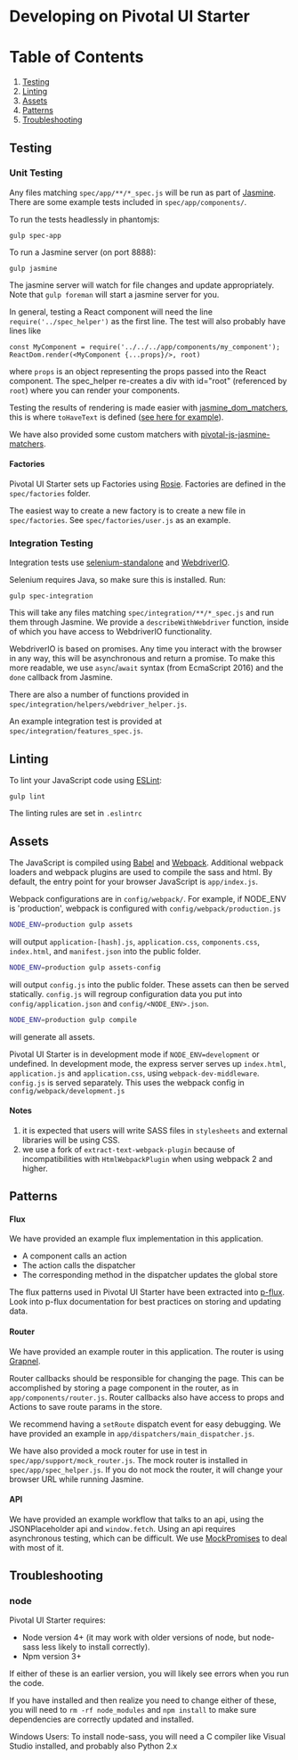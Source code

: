 # Developing on Pivotal UI Starter

# Table of Contents
1. [Testing](#testing)
1. [Linting](#linting)
1. [Assets](#assets)
1. [Patterns](#patterns)
1. [Troubleshooting](#troubleshooting)

## Testing

### Unit Testing

Any files matching `spec/app/**/*_spec.js` will be run as part of [Jasmine](jasmine.github.io). There are some example tests included in `spec/app/components/`.

To run the tests headlessly in phantomjs:
```
gulp spec-app
```

To run a Jasmine server (on port 8888):
```
gulp jasmine
```
The jasmine server will watch for file changes and update appropriately.
Note that `gulp foreman` will start a jasmine server for you.

In general, testing a React component will need the line `require('../spec_helper')` as the first line.
The test will also probably have lines like
```
const MyComponent = require('../../../app/components/my_component');
ReactDom.render(<MyComponent {...props}/>, root)
```
where `props` is an object representing the props passed into the React component. 
The spec_helper re-creates a div with id="root" (referenced by `root`) where you can render your components.

Testing the results of rendering is made easier with [jasmine_dom_matchers](https://github.com/charleshansen/jasmine_dom_matchers),
this is where `toHaveText` is defined ([see here for example](https://github.com/pivotal-cf/pui-starter/blob/839d2b4921211fb0b843dd29ca48d2dda06b8585/spec/app/components/todo_page_spec.js#L15)).

We have also provided some custom matchers with [pivotal-js-jasmine-matchers](https://github.com/pivotal-cf/pivotal-js/tree/master/packages/pivotal-js-jasmine-matchers).

#### Factories

Pivotal UI Starter sets up Factories using [Rosie](https://github.com/rosiejs/rosie). Factories are defined in the `spec/factories` folder.

The easiest way to create a new factory is to create a new file in `spec/factories`. See `spec/factories/user.js` as an example.


### Integration Testing

Integration tests use [selenium-standalone](https://github.com/vvo/selenium-standalone) and [WebdriverIO](http://webdriver.io/).

Selenium requires Java, so make sure this is installed. Run:
```
gulp spec-integration
```

This will take any files matching `spec/integration/**/*_spec.js` and run them through Jasmine. We provide a `describeWithWebdriver` function, inside of which you have access to WebdriverIO functionality.

WebdriverIO is based on promises. Any time you interact with the browser in any way, this will be asynchronous and return a promise. To make this more readable, we use `async`/`await` syntax (from EcmaScript 2016) and the `done` callback from Jasmine.

There are also a number of functions provided in `spec/integration/helpers/webdriver_helper.js`.

An example integration test is provided at `spec/integration/features_spec.js`.

## Linting

To lint your JavaScript code using [ESLint](http://eslint.org/):

```
gulp lint
```

The linting rules are set in `.eslintrc`


## Assets

The JavaScript is compiled using [Babel](https://babeljs.io/) and [Webpack](https://webpack.github.io/).
Additional webpack loaders and webpack plugins are used to compile the sass and html. By default, the entry point for your browser JavaScript is `app/index.js`.

Webpack configurations are in `config/webpack/`. For example, if NODE_ENV is 'production', webpack is configured with `config/webpack/production.js`

```bash
NODE_ENV=production gulp assets
```
will output `application-[hash].js`, `application.css`, `components.css`, `index.html`, and `manifest.json` into the public folder.
```bash
NODE_ENV=production gulp assets-config
```
will output `config.js` into the public folder. These assets can then be served statically. `config.js` will regroup configuration data you put into `config/application.json` and `config/<NODE_ENV>.json`.
```bash
NODE_ENV=production gulp compile
```
will generate all assets.

Pivotal UI Starter is in development mode if `NODE_ENV=development` or undefined.
In development mode, the express server serves up `index.html`, `application.js` and `application.css`, using `webpack-dev-middleware`. `config.js` is served separately. This uses the webpack config in `config/webpack/development.js`


#### Notes

1. it is expected that users will write SASS files in `stylesheets` and external libraries will be using CSS.
1. we use a fork of `extract-text-webpack-plugin` because of incompatibilities with `HtmlWebpackPlugin` when using webpack 2 and higher.

## Patterns

#### Flux

We have provided an example flux implementation in this application.

* A component calls an action
* The action calls the dispatcher
* The corresponding method in the dispatcher updates the global store

The flux patterns used in Pivotal UI Starter have been extracted into [p-flux](https://github.com/pivotal-cf/p-flux). Look into p-flux documentation for best practices on storing and updating data.

#### Router

We have provided an example router in this application. The router is using [Grapnel](https://github.com/bytecipher/grapnel).

Router callbacks should be responsible for changing the page.  This can be accomplished by storing a page component in the router, as in `app/components/router.js`. Router callbacks also have access to props and Actions to save route params in the store.
 
We recommend having a `setRoute` dispatch event for easy debugging. We have provided an example in `app/dispatchers/main_dispatcher.js`.

We have also provided a mock router for use in test in `spec/app/support/mock_router.js`. The mock router is installed in `spec/app/spec_helper.js`. If you do not mock the router, it will change your browser URL while running Jasmine.

#### API

We have provided an example workflow that talks to an api, using the JSONPlaceholder api and `window.fetch`. Using an api requires asynchronous testing, which can be difficult. We use [MockPromises](https://github.com/charleshansen/mock-promises) to deal with most of it.

## Troubleshooting

### node

Pivotal UI Starter requires:
* Node version 4+ (it may work with older versions of node, but node-sass less likely to install correctly).
* Npm version 3+

If either of these is an earlier version, you will likely see errors when you run the code. 

If you have installed and then realize you need to change either of these, you will need to `rm -rf node_modules` and `npm install` to make sure dependencies are correctly updated and installed.

Windows Users: To install node-sass, you will need a C compiler like Visual Studio installed, and probably also Python 2.x
